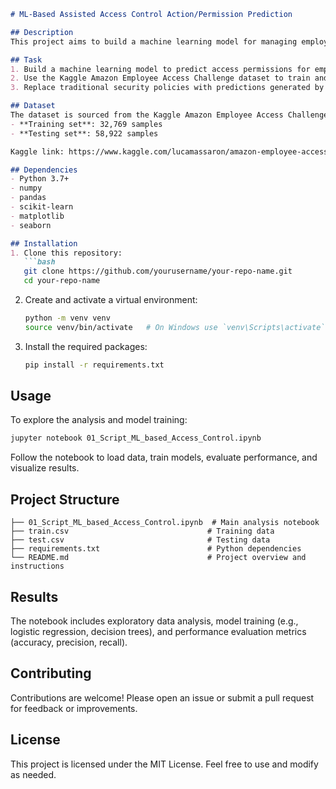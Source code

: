````markdown
# ML-Based Assisted Access Control Action/Permission Prediction

## Description
This project aims to build a machine learning model for managing employees’ access to organizational resources. By accurately predicting authorized or unauthorized access based on historical patterns, this model seeks to replace static security policies with a dynamic, data-driven approach.

## Task
1. Build a machine learning model to predict access permissions for employees.  
2. Use the Kaggle Amazon Employee Access Challenge dataset to train and test the model.  
3. Replace traditional security policies with predictions generated by the trained model.

## Dataset
The dataset is sourced from the Kaggle Amazon Employee Access Challenge (collected from 2010–2011) and contains:
- **Training set**: 32,769 samples  
- **Testing set**: 58,922 samples  

Kaggle link: https://www.kaggle.com/lucamassaron/amazon-employee-access-challenge

## Dependencies
- Python 3.7+  
- numpy  
- pandas  
- scikit-learn  
- matplotlib  
- seaborn  

## Installation
1. Clone this repository:
   ```bash
   git clone https://github.com/yourusername/your-repo-name.git
   cd your-repo-name
````

2. Create and activate a virtual environment:

   ```bash
   python -m venv venv
   source venv/bin/activate   # On Windows use `venv\Scripts\activate`
   ```
3. Install the required packages:

   ```bash
   pip install -r requirements.txt
   ```

## Usage

To explore the analysis and model training:

```bash
jupyter notebook 01_Script_ML_based_Access_Control.ipynb
```

Follow the notebook to load data, train models, evaluate performance, and visualize results.

## Project Structure

```
├── 01_Script_ML_based_Access_Control.ipynb  # Main analysis notebook
├── train.csv                               # Training data
├── test.csv                                # Testing data
├── requirements.txt                        # Python dependencies
└── README.md                               # Project overview and instructions
```

## Results

The notebook includes exploratory data analysis, model training (e.g., logistic regression, decision trees), and performance evaluation metrics (accuracy, precision, recall).

## Contributing

Contributions are welcome! Please open an issue or submit a pull request for feedback or improvements.

## License

This project is licensed under the MIT License. Feel free to use and modify as needed.

```
```
